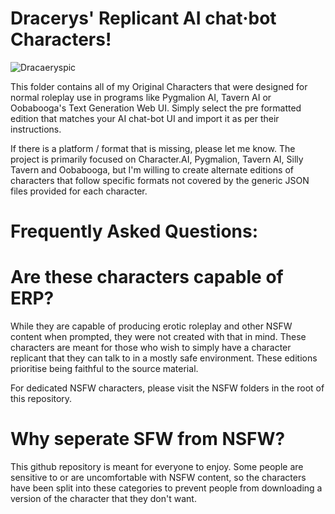 # Dracerys' Replicant AI chat·bot Characters!
![Dracaeryspic](https://github.com/Dracaeryz/AI-Characters/assets/112309829/c59c127e-b495-4899-add1-1e0ff3ede576)

This folder contains all of my Original Characters that were designed for normal roleplay use in programs like Pygmalion AI, Tavern AI or Oobabooga's Text Generation Web UI. Simply select the pre formatted edition that matches your AI chat-bot UI and import it as per their instructions.

If there is a platform / format that is missing, please let me know. The project is primarily focused on Character.AI, Pygmalion, Tavern AI, Silly Tavern and Oobabooga, but I'm willing to create alternate editions of characters that follow specific formats not covered by the generic JSON files provided for each character.



# Frequently Asked Questions:

# Are these characters capable of ERP?

While they are capable of producing erotic roleplay and other NSFW content when prompted, they were not created with that in mind. These characters are meant for those who wish to simply have a character replicant that they can talk to in a mostly safe environment. These editions prioritise being faithful to the source material.

For dedicated NSFW characters, please visit the NSFW folders in the root of this repository.

# Why seperate SFW from NSFW?

This github repository is meant for everyone to enjoy. Some people are sensitive to or are uncomfortable with NSFW content, so the characters have been split into these categories to prevent people from downloading a version of the character that they don't want.

